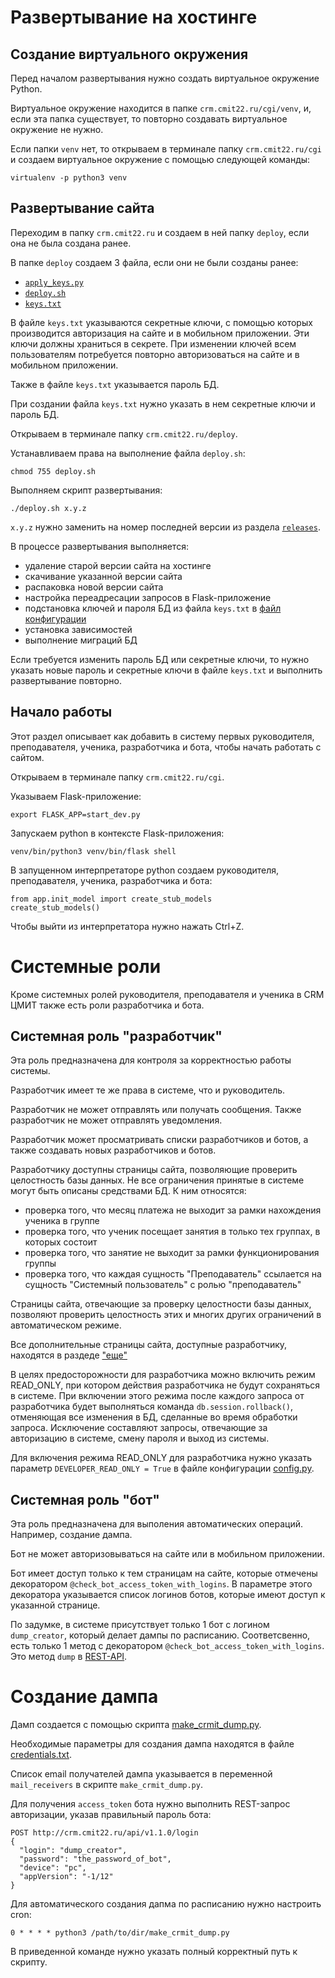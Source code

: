 # Развертывание на хостинге

## Создание виртуального окружения

Перед началом развертывания нужно создать виртуальное окружение Python.

Виртуальное окружение находится в папке `crm.cmit22.ru/cgi/venv`, и, если эта папка существует, то повторно создавать виртуальное окружение не нужно.

Если папки `venv` нет, то открываем в терминале папку `crm.cmit22.ru/cgi` и создаем виртуальное окружение с помощью следующей команды:

```
virtualenv -p python3 venv
```

## Развертывание сайта

Переходим в папку `crm.cmit22.ru` и создаем в ней папку `deploy`, если она не была создана ранее.

В папке `deploy` создаем 3 файла, если они не были созданы ранее:
- [`apply_keys.py`](https://github.com/qwert2603/crmit/blob/master/deploy/apply_keys.py)
- [`deploy.sh`](https://github.com/qwert2603/crmit/blob/master/deploy/deploy.sh)
- [`keys.txt`](https://github.com/qwert2603/crmit/blob/master/deploy/keys.txt)

В файле `keys.txt` указываются секретные ключи, с помощью которых производится авторизация на сайте и в мобильном приложении. Эти ключи должны храниться в секрете. При изменении ключей всем пользователям потребуется повторно авторизоваться на сайте и в мобильном приложении.

Также в файле `keys.txt` указывается пароль БД.

При создании файла `keys.txt` нужно указать в нем секретные ключи и пароль БД.

Открываем в терминале папку `crm.cmit22.ru/deploy`.

Устанавливаем права на выполнение файла `deploy.sh`:

```
chmod 755 deploy.sh
```

Выполняем скрипт развертывания:

```
./deploy.sh x.y.z
```

`x.y.z` нужно заменить на номер последней версии из раздела [`releases`](https://github.com/qwert2603/crmit/releases).

В процессе развертывания выполняется:
- удаление старой версии сайта на хостинге
- скачивание указанной версии сайта
- распаковка новой версии сайта
- настройка переадресации запросов в Flask-приложение
- подстановка ключей и пароля БД из файла `keys.txt` в [файл конфигурации](https://github.com/qwert2603/crmit/blob/master/config.py)
- установка зависимостей
- выполнение миграций БД

Если требуется изменить пароль БД или секретные ключи, то нужно указать новые пароль и секретные ключи в файле `keys.txt` и выполнить развертывание повторно.

## Начало работы

Этот раздел описывает как добавить в систему первых руководителя, преподавателя, ученика, разработчика и бота, чтобы начать работать с сайтом.

Открываем в терминале папку `crm.cmit22.ru/cgi`.

Указываем Flask-приложение:

```
export FLASK_APP=start_dev.py
```

Запускаем python в контексте Flask-приложения:

```
venv/bin/python3 venv/bin/flask shell
```

В запущенном интерпретаторе python создаем руководителя, преподавателя, ученика, разработчика и бота:

```
from app.init_model import create_stub_models
create_stub_models()
```

Чтобы выйти из интерпретатора нужно нажать Ctrl+Z.

# Системные роли

Кроме системных ролей руководителя, преподавателя и ученика в CRM ЦМИТ также есть роли разработчика и бота.

## Системная роль "разработчик"

Эта роль предназначена для контроля за корректностью работы системы.

Разработчик имеет те же права в системе, что и руководитель.

Разработчик не может отправлять или получать сообщения. Также разработчик не может отправлять уведомления.

Разработчик может просматривать списки разработчиков и ботов, а также создавать новых разработчиков и ботов.

Разработчику доступны страницы сайта, позволяющие проверить целостность базы данных. Не все ограничения принятые в системе могут быть описаны средствами БД. К ним относятся:

- проверка того, что месяц платежа не выходит за рамки нахождения ученика в группе
- проверка того, что ученик посещает занятия в только тех группах, в которых состоит
- проверка того, что занятие не выходит за рамки функционирования группы
- проверка того, что каждая сущность "Преподаватель" ссылается на сущность "Системный пользователь" с ролью "преподаватель"

Страницы сайта, отвечающие за проверку целостности базы данных, позволяют проверить целостность этих и многих других ограничений в автоматическом режиме.

Все дополнительные страницы сайта, доступные разработчику, находятся в раздеде ["еще"](http://crm.cmit22.ru/anth)

В целях предосторожности для разработчика можно включить режим READ_ONLY, при котором действия разработчика не будут сохраняться в системе. При включении этого режима после каждого запроса от разработчика будет выполняться команда `db.session.rollback()`, отменяющая все изменения в БД, сделанные во время обработки запроса. Исключение составляют запросы, отвечающие за авторизацию в системе, смену пароля и выход из системы.

Для включения режима READ_ONLY для разработчика нужно указать параметр `DEVELOPER_READ_ONLY = True` в файле конфигурации [config.py](https://github.com/qwert2603/crmit/blob/master/config.py).

## Системная роль "бот"

Эта роль предназначена для выполения автоматических операций. Например, создание дампа.

Бот не может авторизовываться на сайте или в мобильном приложении.

Бот имеет доступ только к тем страницам на сайте, которые отмечены декоратором `@check_bot_access_token_with_logins`.
В параметре этого декоратора указывается список логинов ботов, которые имеют доступ к указанной странице.

По задумке, в системе присутствует только 1 бот с логином `dump_creator`, который делает дампы по расписанию.
Соответсвенно, есть только 1 метод с декоратором `@check_bot_access_token_with_logins`.
Это метод `dump` в [REST-API](https://github.com/qwert2603/crmit/blob/master/app/api_1_1_0/rests.py#L364).

# Создание дампа

Дамп создается с помощью скрипта [make_crmit_dump.py](https://github.com/qwert2603/crmit/blob/master/make_crmit_dump.py).

Необходимые параметры для создания дампа находятся в файле
[credentials.txt](https://github.com/qwert2603/crmit/blob/master/credentials.txt).

Список email получателей дампа указывается в переменной `mail_receivers` в скрипте `make_crmit_dump.py`.

Для получения `access_token` бота нужно выполнить REST-запрос авторизации, указав правильный пароль бота:

```
POST http://crm.cmit22.ru/api/v1.1.0/login
{
  "login": "dump_creator",
  "password": "the_password_of_bot",
  "device": "pc",
  "appVersion": "-1/12"
}
```

Для автоматического создания дапма по расписанию нужно настроить cron:
```
0 * * * * python3 /path/to/dir/make_crmit_dump.py
```

В приведенной команде нужно указать полный корректный путь к скрипту.
